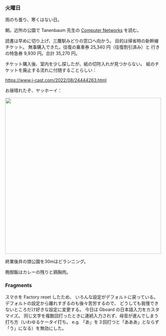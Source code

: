### 火曜日

雨のち曇り、寒くはない日。

朝。近所の公園で Tanenbaum 先生の
[Computer Networks](https://www.amazon.co.jp/Computer-Networks-Global-Andrew-Tanenbaum/dp/1292374063) を読む。

読書は早めに切り上げ、三鷹駅みどりの窓口へ向かう。
目的は帰省時の新幹線チケット。
無事購入できた。往復の乗車券 25,340 円（往復割引済み）と
行きの特急券 9,930 円。合計 35,270 円。

チケット購入後、室内を少し探したが、紙の切符入れが見つからない。
紙のチケットを廃止する流れに付随することらしい：

https://www.j-cast.com/2022/08/24444263.html

お昼晴れたぞ、ヤッホーイ：

<img src="https://i.imgur.com/HpPgIY5.jpg" width="500">

終業後井の頭公園を30mほどランニング。

晩御飯はカレーの残りと鶏胸肉。

### Fragments

スマホを Factory reset したため、
いろんな設定がデフォルトに戻っている。
デフォルトの設定から離れすぎるのも後々苦労するので、
どうしても我慢できないところだけ好きな設定に変更する。
今日は Gboard の日本語入力をカスタマイズ。
同じ文字を複数回打ったときに連続入力されず、母音が進んでしまう打ち方（いわゆるケータイ打ち。
e.g. 「あ」を３回打つと「あああ」とならず「う」になる）を無効にした。